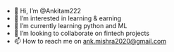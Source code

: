- 👋 Hi, I’m @Ankitam222
- 👀 I’m interested in learning & earning
- 🌱 I’m currently learning python and ML
- 💞️ I’m looking to collaborate on fintech projects
- 📫 How to reach me on ank.mishra2020@gmail.com

<!---
Ankitam222/Ankitam222 is a ✨ special ✨ repository because its `README.md` (this file) appears on your GitHub profile.
You can click the Preview link to take a look at your changes.
--->
